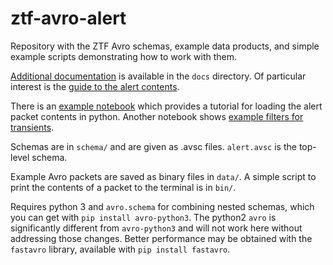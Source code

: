 ztf-avro-alert
=================

Repository with the ZTF Avro schemas, example data products, and simple example scripts demonstrating how to work with them. 

[Additional documentation](https://zwickytransientfacility.github.io/ztf-avro-alert/) is available in the `docs` directory.  Of particular interest is the [guide to the alert contents](https://zwickytransientfacility.github.io/ztf-avro-alert/schema.html).

There is an [example notebook](https://github.com/ZwickyTransientFacility/ztf-avro-alert/blob/master/notebooks/Working_with_avro_files.ipynb) which provides a tutorial for loading the alert packet contents in python.  Another notebook shows [example filters for transients](https://github.com/ZwickyTransientFacility/ztf-avro-alert/blob/master/notebooks/Filtering_alerts.ipynb).

Schemas are in `schema/` and are given as .avsc files.  `alert.avsc` is the top-level schema.

Example Avro packets are saved as binary files in `data/`.  A simple script to print the contents of a packet to the terminal is in `bin/`.

Requires python 3 and `avro.schema` for combining nested schemas, which you can get with `pip install avro-python3`. The python2 `avro` is significantly different from `avro-python3` and will not work here without addressing those changes.
Better performance may be obtained with the `fastavro` library, available with `pip install fastavro`.
